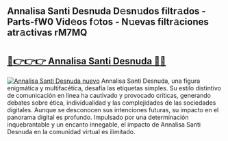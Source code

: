 ## Annalisa Santi Desnuda D𝚎sn𝚞dos filtr𝚊dos - Parts-fW0 Vid𝚎os f𝚘tos - N𝚞evas filtr𝚊ciones atr𝚊ctivas rM7MQ

# <h2><a href="http://mb88gjw.tromn.icu/?c=Annalisa+Santi+Desnuda">🔗👉👉👉 Annalisa Santi Desnuda 🔗🔗</a></h2>

[![Annalisa Santi Desnuda nuevo](https://i.imgur.com/pEAQMta.gif)](http://mb88gjw.tromn.icu/?c=Annalisa+Santi+Desnuda)
Annalisa Santi Desnuda, una figura enigmática y multifacética, desafía las etiquetas simples. Su estilo distintivo de comunicación en línea ha cautivado y provocado críticas, generando debates sobre ética, individualidad y las complejidades de las sociedades digitales. Aunque se desconocen sus intenciones futuras, su impacto en el panorama digital es profundo. Impulsado por una determinación inquebrantable y un encanto innegable, el impacto de Annalisa Santi Desnuda en la comunidad virtual es ilimitado.
